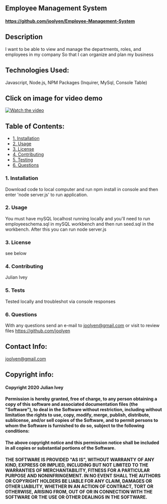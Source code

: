 ## Employee Management System

#### https://github.com/joolyen/Employee-Management-System

## Description
I want to be able to view and manage the departments, roles, and employees in my company
So that I can organize and plan my business

## Technologies Used: 
Javascript, Node.js, NPM Packages (Inquirer, MySql, Console Table) 

## Click on image for video demo
[![Watch the video](https://img.youtube.com/vi/Xqiip6fwh5I/maxresdefault.jpg)](https://youtu.be/Xqiip6fwh5I)

## Table of Contents:
* [1. Installation](#installation)
* [2. Usage](#usage)
* [3. License](#license)
* [4. Contributing](#contributing)
* [5. Testing](#tests)
* [6. Questions](#questions)

### 1. Installation
Download code to local computer and run npm install in console and then enter 'node server.js' to run application. 

### 2. Usage
You must have mySQL localhost running locally and you'll need to run employeeschema.sql in mySQL workbench and then run seed.sql in the workbench. After this you can run node server.js

### 3. License
see below

### 4. Contributing
Julian Ivey

### 5. Tests
Tested locally and troubleshot via console responses

### 6. Questions
With any questions send an e-mail to joolyen@gmail.com or visit to review files https://github.com/joolyen

## Contact Info:
joolyen@gmail.com

## Copyright info:
#### Copyright 2020 Julian Ivey

#### Permission is hereby granted, free of charge, to any person obtaining a copy of this software and associated documentation files (the "Software"), to deal in the Software without restriction, including without limitation the rights to use, copy, modify, merge, publish, distribute, sublicense, and/or sell copies of the Software, and to permit persons to whom the Software is furnished to do so, subject to the following conditions:

#### The above copyright notice and this permission notice shall be included in all copies or substantial portions of the Software.

#### THE SOFTWARE IS PROVIDED "AS IS", WITHOUT WARRANTY OF ANY KIND, EXPRESS OR IMPLIED, INCLUDING BUT NOT LIMITED TO THE WARRANTIES OF MERCHANTABILITY, FITNESS FOR A PARTICULAR PURPOSE AND NONINFRINGEMENT. IN NO EVENT SHALL THE AUTHORS OR COPYRIGHT HOLDERS BE LIABLE FOR ANY CLAIM, DAMAGES OR OTHER LIABILITY, WHETHER IN AN ACTION OF CONTRACT, TORT OR OTHERWISE, ARISING FROM, OUT OF OR IN CONNECTION WITH THE SOFTWARE OR THE USE OR OTHER DEALINGS IN THE SOFTWARE.